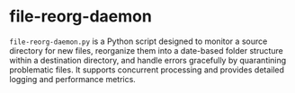 # file-reorg-daemon
`file-reorg-daemon.py` is a Python script designed to monitor a source directory for new files, reorganize them into a date-based folder structure within a destination directory, and handle errors gracefully by quarantining problematic files. It supports concurrent processing and provides detailed logging and performance metrics.
